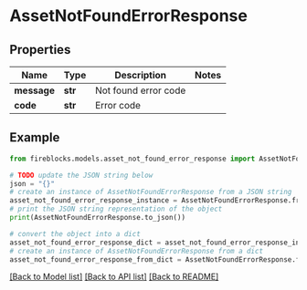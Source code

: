 # AssetNotFoundErrorResponse


## Properties

Name | Type | Description | Notes
------------ | ------------- | ------------- | -------------
**message** | **str** | Not found error code | 
**code** | **str** | Error code | 

## Example

```python
from fireblocks.models.asset_not_found_error_response import AssetNotFoundErrorResponse

# TODO update the JSON string below
json = "{}"
# create an instance of AssetNotFoundErrorResponse from a JSON string
asset_not_found_error_response_instance = AssetNotFoundErrorResponse.from_json(json)
# print the JSON string representation of the object
print(AssetNotFoundErrorResponse.to_json())

# convert the object into a dict
asset_not_found_error_response_dict = asset_not_found_error_response_instance.to_dict()
# create an instance of AssetNotFoundErrorResponse from a dict
asset_not_found_error_response_from_dict = AssetNotFoundErrorResponse.from_dict(asset_not_found_error_response_dict)
```
[[Back to Model list]](../README.md#documentation-for-models) [[Back to API list]](../README.md#documentation-for-api-endpoints) [[Back to README]](../README.md)


